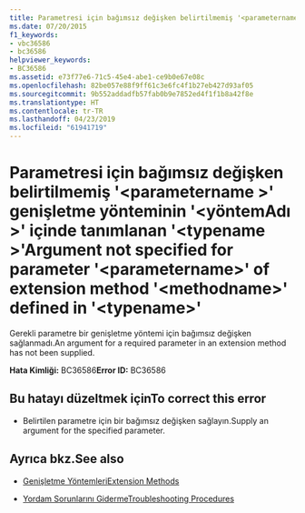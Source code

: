 ```yaml
---
title: Parametresi için bağımsız değişken belirtilmemiş '<parametername>'genişletme yönteminin'<methodname>'içinde tanımlanan'<typename>'
ms.date: 07/20/2015
f1_keywords:
- vbc36586
- bc36586
helpviewer_keywords:
- BC36586
ms.assetid: e73f77e6-71c5-45e4-abe1-ce9b0e67e08c
ms.openlocfilehash: 82be057e88f9ff61c3e6fc4f1b27eb427d93af05
ms.sourcegitcommit: 9b552addadfb57fab0b9e7852ed4f1f1b8a42f8e
ms.translationtype: HT
ms.contentlocale: tr-TR
ms.lasthandoff: 04/23/2019
ms.locfileid: "61941719"
---
```

# <a name="argument-not-specified-for-parameter-parametername-of-extension-method-methodname-defined-in-typename"></a><span data-ttu-id="6f643-102">Parametresi için bağımsız değişken belirtilmemiş '\<parametername >' genişletme yönteminin '\<yöntemAdı >' içinde tanımlanan '\<typename >'</span><span class="sxs-lookup"><span data-stu-id="6f643-102">Argument not specified for parameter '\<parametername>' of extension method '\<methodname>' defined in '\<typename>'</span></span>
<span data-ttu-id="6f643-103">Gerekli parametre bir genişletme yöntemi için bağımsız değişken sağlanmadı.</span><span class="sxs-lookup"><span data-stu-id="6f643-103">An argument for a required parameter in an extension method has not been supplied.</span></span>  
  
 <span data-ttu-id="6f643-104">**Hata Kimliği:** BC36586</span><span class="sxs-lookup"><span data-stu-id="6f643-104">**Error ID:** BC36586</span></span>  
  
## <a name="to-correct-this-error"></a><span data-ttu-id="6f643-105">Bu hatayı düzeltmek için</span><span class="sxs-lookup"><span data-stu-id="6f643-105">To correct this error</span></span>  
  
- <span data-ttu-id="6f643-106">Belirtilen parametre için bir bağımsız değişken sağlayın.</span><span class="sxs-lookup"><span data-stu-id="6f643-106">Supply an argument for the specified parameter.</span></span>  
  
## <a name="see-also"></a><span data-ttu-id="6f643-107">Ayrıca bkz.</span><span class="sxs-lookup"><span data-stu-id="6f643-107">See also</span></span>

- [<span data-ttu-id="6f643-108">Genişletme Yöntemleri</span><span class="sxs-lookup"><span data-stu-id="6f643-108">Extension Methods</span></span>](../../visual-basic/programming-guide/language-features/procedures/extension-methods.md)

- [<span data-ttu-id="6f643-109">Yordam Sorunlarını Giderme</span><span class="sxs-lookup"><span data-stu-id="6f643-109">Troubleshooting Procedures</span></span>](../../visual-basic/programming-guide/language-features/procedures/troubleshooting-procedures.md)
